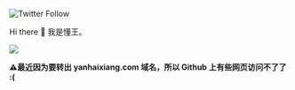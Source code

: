 ![Twitter Follow](https://img.shields.io/twitter/follow/realdonaldtrump?style=social)

Hi there 👋 我是懂王。

![](http://ww3.sinaimg.cn/large/9150e4e5ly1fd7ku61tbpg20a005n7w6.gif)


**⚠️最近因为要转出 yanhaixiang.com 域名，所以 Github 上有些网页访问不了了 :(**
